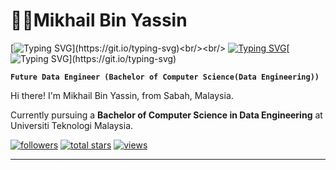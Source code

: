 # 🧑‍🔬Mikhail Bin Yassin

<!-- Quotes section -->
[![Typing SVG](https://readme-typing-svg.demolab.com?font=Rubik+Mono+One&size=15&duration=4000&pause=1000&color=FFFFFF&background=5FFF7600&multiline=true&random=false&width=500&height=70&lines=life+is+like+data...)](https://git.io/typing-svg)<br/><br/>
[![Typing SVG](https://readme-typing-svg.demolab.com?font=Rubik+Mono+One&size=15&duration=4000&pause=1000&color=FFFFFF&background=5FFF7600&multiline=true&random=false&width=500&height=70&lines=messy+at+times%2C)](https://git.io/typing-svg)[![Typing SVG](https://readme-typing-svg.demolab.com?font=Rubik+Mono+One&size=15&duration=4000&pause=1000&color=FFFFFF&background=5FFF7600&multiline=true&random=false&width=500&height=70&lines=but+beautiful+when+properly+structured.)](https://git.io/typing-svg)
<!-- Introduction section -->
**`Future Data Engineer (Bachelor of Computer Science(Data Engineering))`**

Hi there! I'm Mikhail Bin Yassin, from Sabah, Malaysia. 

Currently pursuing a **Bachelor of Computer Science in Data Engineering** at Universiti Teknologi Malaysia.

<!-- Social badges section -->
 <p align="left"> 
      <a href="https://github.com/mikhaiIy?tab=followers">
         <img alt="followers" title="Follow me on Github" src="https://custom-icon-badges.demolab.com/github/followers/ForrestKnight?color=236ad3&labelColor=1155ba&style=for-the-badge&logo=person-add&label=Follow&logoColor=white"/></a>
      <a href="https://github.com/mikhaiIy?tab=repositories&sort=stargazers">
         <img alt="total stars" title="Total stars on GitHub" src="https://custom-icon-badges.demolab.com/github/stars/ForrestKnight?color=55960c&style=for-the-badge&labelColor=488207&logo=star"/></a>
      <a href="https://github.com/mikhaiIy/Simple-View-Counter">
         <img alt="views" title="GitHub profile views" src="https://freshidea.com/jonah/app/DenverCoder1-profile-views"/></a>
   </p>

---

